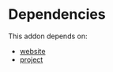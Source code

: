# Dependencies

This addon depends on:

- [website](../../odoo-bringout-oca-ocb-website)
- [project](../../odoo-bringout-oca-ocb-project)
